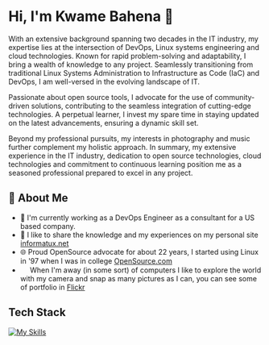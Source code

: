 # Hi, I'm Kwame Bahena 👋

With an extensive background spanning two decades in the IT industry, my expertise lies at the intersection of DevOps, Linux systems engineering and cloud technologies. Known for rapid problem-solving and adaptability, I bring a wealth of knowledge to any project. Seamlessly transitioning from traditional Linux Systems Administration to Infrastructure as Code (IaC) and DevOps, I am well-versed in the evolving landscape of IT.

Passionate about open source tools, I advocate for the use of community-driven solutions, contributing to the seamless integration of cutting-edge technologies. A perpetual learner, I invest my spare time in staying updated on the latest advancements, ensuring a dynamic skill set.

Beyond my professional pursuits, my interests in photography and music further complement my holistic approach. In summary, my extensive experience in the IT industry, dedication to open source technologies, cloud technologies and commitment to continuous learning position me as a seasoned professional prepared to excel in any project.


## 🚀 About Me

- 🔭 I'm currently working as a DevOps Engineer as a consultant for a US based company.
- 📝 I like to share the knowledge and my experiences on my personal site [informatux.net](https://informatux.net)
- 🌐 Proud OpenSource advocate for about 22 years, I started using Linux in '97 when I was in college [OpenSource.com](https://opensource.com/)
- <img src="https://github.com/FortAwesome/Font-Awesome/blob/6.x/svgs/solid/camera-retro.svg" width="15" height="15"> When I'm away (in some sort) of computers I like to explore the world with my camera and snap as many pictures as I can, you can see some of portfolio in  [Flickr](https://www.flickr.com/photos/informatux/albums/)


## Tech Stack

[![My Skills](https://skillicons.dev/icons?i=linux,aws,kubernetes,docker,gcp,ansible,grafana,gitlab,jenkins,azure)](https://skillicons.dev)
